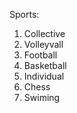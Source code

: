 Sports:

1. Collective
  1. Volleyvall
  2. Football
  3. Basketball
2. Individual
  1. Chess
  2. Swiming
